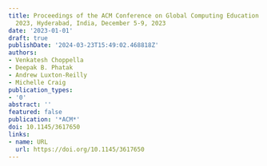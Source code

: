```yaml
---
title: Proceedings of the ACM Conference on Global Computing Education Vol 2, CompEd
  2023, Hyderabad, India, December 5-9, 2023
date: '2023-01-01'
draft: true
publishDate: '2024-03-23T15:49:02.468818Z'
authors:
- Venkatesh Choppella
- Deepak B. Phatak
- Andrew Luxton-Reilly
- Michelle Craig
publication_types:
- '0'
abstract: ''
featured: false
publication: '*ACM*'
doi: 10.1145/3617650
links:
- name: URL
  url: https://doi.org/10.1145/3617650
---
```


